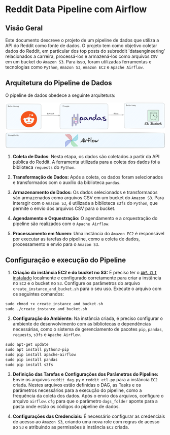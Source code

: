 # Reddit Data Pipeline com Airflow

## Visão Geral

Este documento descreve o projeto de um pipeline de dados que utiliza a API do Reddit como fonte de dados. O projeto tem como objetivo coletar dados do Reddit, em particular dos top posts do subreddit 'dataengineering' relacionados a carreira, processá-los e armazená-los como arquivos `CSV` em um bucket do `Amazon S3`. Para isso, foram utilizadas ferramentas e tecnologias como `Python`, `Amazon S3`, `Amazon EC2` e `Apache Airflow`.

## Arquitetura do Pipeline de Dados

O pipeline de dados obedece a seguinte arquitetura:

![Imagem representando o pipeline de dados](https://github.com/elvinmatheus/Data-pipeline-com-Airflow/blob/main/images/Pipeline.png)

1. **Coleta de Dados**: Nesta etapa, os dados são coletados a partir da API pública do Reddit. A ferramenta utilizada para a coleta dos dados foi a biblioteca `requests` do `Python`.

2. **Transformação de Dados:** Após a coleta, os dados foram selecionados e transformados com o auxílio da biblioteca `pandas`.

3. **Armazenamento de Dados:** Os dados selecionados e transformados são armazenados como arquivos CSV em um bucket do `Amazon S3`. Para interagir com o `Amazon S3`, é utilizada a biblioteca `s3fs` do `Python`, que permite o envio dos arquivos CSV para o bucket.

4. **Agendamento e Orquestração:** O agendamento e a orquestração do pipeline são realizados com o `Apache Airflow`.

5. **Processamento em Nuvem**: Uma instância do `Amazon EC2` é responsável por executar as tarefas do pipeline, como a coleta de dados, processamento e envio para o `Amazon S3`.

## Configuração e execução do Pipeline

1. **Criação da instância EC2 e do bucket no S3:** É preciso ter o [`AWS CLI` instalado](https://docs.aws.amazon.com/cli/latest/userguide/getting-started-install.html) localmente e configurado corretamente para criar a instância no `EC2` e o bucket no `S3`. Configure os parâmetros do arquivo `create_instance_and_bucket.sh` para o seu uso. Execute o arquivo com os seguintes comandos:

```
sudo chmod +x create_instance_and_bucket.sh
sudo ./create_instance_and_bucket.sh
```

2. **Configuração do Ambiente:** Na instância criada, é preciso configurar o ambiente de desenvolvimento com as bibliotecas e dependências necessárias, como o sistema de gerenciamento de pacotes `pip`, `pandas`, `requests`, `s3fs` e `Apache Airflow`.

```
sudo apt-get update
sudo apt install python3-pip
sudo pip install apache-airflow
sudo pip install pandas
sudo pip install s3fs
```

3. **Definição das Tarefas e Configurações dos Parâmetros do Pipeline:** Envie os arquivos `reddit_dag.py` e `reddit_etl.py` para a instância `EC2` criada. Nestes arquivos estão definidas o DAG, as Tasks e os parâmetros necessários para a execução do pipeline, como a frequência da coleta dos dados. Após o envio dos arquivos, configure o arquivo `airflow.cfg` para que o parâmetro `dags_folder` aponte para a pasta onde estão os códigos do pipeline de dados.

4. **Configurações das Credenciais:** É necessário configurar as credenciais de acesso ao `Amazon S3`, criando uma nova role com regras de acesso ao `S3` e atribuindo as permissões à instância `EC2` criada.